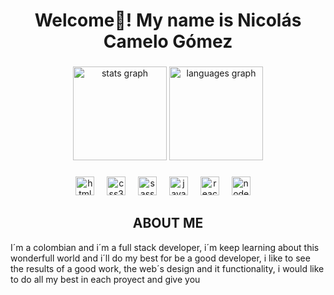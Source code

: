 <h1 align="center">Welcome👋! My name is Nicolás Camelo Gómez </h1>

###

<div align="center">
  <img src="https://github-readme-stats.vercel.app/api?username=NCameloG&hide_title=false&hide_rank=false&show_icons=true&include_all_commits=true&count_private=true&disable_animations=false&theme=dracula&locale=en&hide_border=false" height="150" alt="stats graph"  />
  <img src="https://github-readme-stats.vercel.app/api/top-langs?username=NCameloG&locale=en&hide_title=false&layout=compact&card_width=320&langs_count=5&theme=dracula&hide_border=false" height="150" alt="languages graph"  />
</div>

###

<div align="center">
  <img src="https://cdn.jsdelivr.net/gh/devicons/devicon/icons/html5/html5-original.svg" height="30" alt="html5 logo"  />
  <img width="12" />
  <img src="https://cdn.jsdelivr.net/gh/devicons/devicon/icons/css3/css3-original.svg" height="30" alt="css3 logo"  />
  <img width="12" />
  <img src="https://cdn.jsdelivr.net/gh/devicons/devicon/icons/sass/sass-original.svg" height="30" alt="sass logo"  />
  <img width="12" />
  <img src="https://cdn.jsdelivr.net/gh/devicons/devicon/icons/javascript/javascript-original.svg" height="30" alt="javascript logo"  />
  <img width="12" />
  <img src="https://cdn.jsdelivr.net/gh/devicons/devicon/icons/react/react-original.svg" height="30" alt="react logo"  />
  <img width="12" />
  <img src="https://cdn.jsdelivr.net/gh/devicons/devicon/icons/nodejs/nodejs-original.svg" height="30" alt="nodejs logo"  />
  <img width="12" />
</div>

###

<h2 align="center">ABOUT ME</h2>
<p>I´m a colombian <symbol id="es" viewBox="0 0 43 32">
<path fill="#ffe800" style="fill: var(--color1, #ffe800)" d="M0 0h42.667v32h-42.667z"></path>
<path fill="#00148e" style="fill: var(--color2, #00148e)" d="M0 16h42.667v16h-42.667z"></path>
<path fill="#da0010" style="fill: var(--color3, #da0010)" d="M0 24h42.667v8h-42.667z"></path>
</symbol>
</div> and i´m a full stack developer, i´m keep learning about this wonderfull world and i´ll do my best for be a good developer, i like to see the results of a good work, the web´s design and it functionality, i would like to do all my best in each proyect and give you </p>

